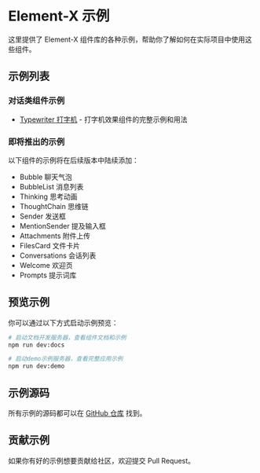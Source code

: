 # Element-X 示例

这里提供了 Element-X 组件库的各种示例，帮助你了解如何在实际项目中使用这些组件。

## 示例列表

### 对话类组件示例

- [Typewriter 打字机](./typewriter/) - 打字机效果组件的完整示例和用法

### 即将推出的示例

以下组件的示例将在后续版本中陆续添加：

- Bubble 聊天气泡
- BubbleList 消息列表
- Thinking 思考动画
- ThoughtChain 思维链
- Sender 发送框
- MentionSender 提及输入框
- Attachments 附件上传
- FilesCard 文件卡片
- Conversations 会话列表
- Welcome 欢迎页
- Prompts 提示词库

## 预览示例

你可以通过以下方式启动示例预览：

```bash
# 启动文档开发服务器，查看组件文档和示例
npm run dev:docs

# 启动demo示例服务器，查看完整应用示例
npm run dev:demo
```

## 示例源码

所有示例的源码都可以在 [GitHub 仓库](https://github.com/yourusername/element-x) 找到。

## 贡献示例

如果你有好的示例想要贡献给社区，欢迎提交 Pull Request。
